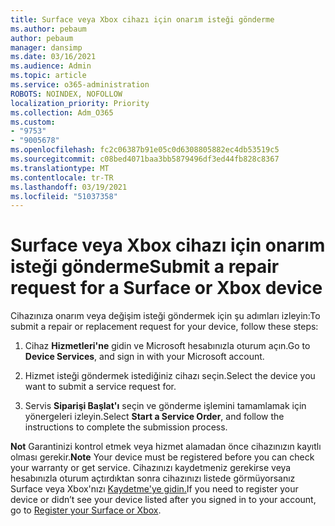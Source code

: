 ```yaml
---
title: Surface veya Xbox cihazı için onarım isteği gönderme
ms.author: pebaum
author: pebaum
manager: dansimp
ms.date: 03/16/2021
ms.audience: Admin
ms.topic: article
ms.service: o365-administration
ROBOTS: NOINDEX, NOFOLLOW
localization_priority: Priority
ms.collection: Adm_O365
ms.custom:
- "9753"
- "9005678"
ms.openlocfilehash: fc2c06387b91e05c0d6308805882ec4db53519c5
ms.sourcegitcommit: c08bed4071baa3bb5879496df3ed44fb828c8367
ms.translationtype: MT
ms.contentlocale: tr-TR
ms.lasthandoff: 03/19/2021
ms.locfileid: "51037358"
---
```

# <a name="submit-a-repair-request-for-a-surface-or-xbox-device"></a><span data-ttu-id="2e487-102">Surface veya Xbox cihazı için onarım isteği gönderme</span><span class="sxs-lookup"><span data-stu-id="2e487-102">Submit a repair request for a Surface or Xbox device</span></span>

<span data-ttu-id="2e487-103">Cihazınıza onarım veya değişim isteği göndermek için şu adımları izleyin:</span><span class="sxs-lookup"><span data-stu-id="2e487-103">To submit a repair or replacement request for your device, follow these steps:</span></span>

1. <span data-ttu-id="2e487-104">Cihaz **Hizmetleri'ne** gidin ve Microsoft hesabınızla oturum açın.</span><span class="sxs-lookup"><span data-stu-id="2e487-104">Go to **Device Services**, and sign in with your Microsoft account.</span></span>

2. <span data-ttu-id="2e487-105">Hizmet isteği göndermek istediğiniz cihazı seçin.</span><span class="sxs-lookup"><span data-stu-id="2e487-105">Select the device you want to submit a service request for.</span></span>

3. <span data-ttu-id="2e487-106">Servis **Siparişi Başlat'ı** seçin ve gönderme işlemini tamamlamak için yönergeleri izleyin.</span><span class="sxs-lookup"><span data-stu-id="2e487-106">Select **Start a Service Order**, and follow the instructions to complete the submission process.</span></span>

<span data-ttu-id="2e487-107">**Not** Garantinizi kontrol etmek veya hizmet alamadan önce cihazınızın kayıtlı olması gerekir.</span><span class="sxs-lookup"><span data-stu-id="2e487-107">**Note** Your device must be registered before you can check your warranty or get service.</span></span> <span data-ttu-id="2e487-108">Cihazınızı kaydetmeniz gerekirse veya hesabınızla oturum açtırdıktan sonra cihazınızı listede görmüyorsanız Surface veya Xbox'nızı [Kaydetme'ye gidin.](https://support.microsoft.com/surface/register-your-surface-or-xbox-fd7d73f8-b0e6-c9fa-e83b-0b64652e2376)</span><span class="sxs-lookup"><span data-stu-id="2e487-108">If you need to register your device or didn’t see your device listed after you signed in to your account, go to [Register your Surface or Xbox](https://support.microsoft.com/surface/register-your-surface-or-xbox-fd7d73f8-b0e6-c9fa-e83b-0b64652e2376).</span></span>
